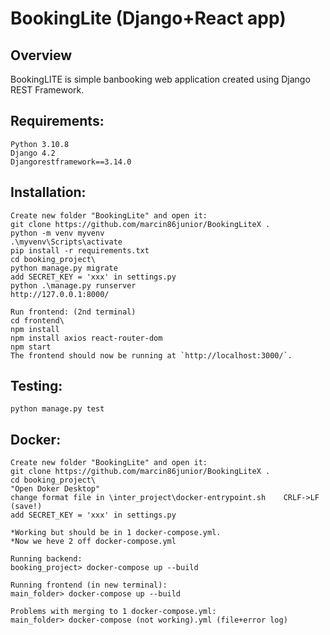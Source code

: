 BookingLite (Django+React app)
=====================

Overview
--------

BookingLITE is simple banbooking web application created using Django REST Framework.

Requirements:
-------------

	Python 3.10.8
	Django 4.2
	Djangorestframework==3.14.0

Installation:
-------------


	Create new folder "BookingLite" and open it:
	git clone https://github.com/marcin86junior/BookingLiteX .
	python -m venv myvenv
	.\myvenv\Scripts\activate
	pip install -r requirements.txt
	cd booking_project\
	python manage.py migrate
	add SECRET_KEY = 'xxx' in settings.py
	python .\manage.py runserver
	http://127.0.0.1:8000/

    Run frontend: (2nd terminal)
    cd frontend\
    npm install
    npm install axios react-router-dom
    npm start
    The frontend should now be running at `http://localhost:3000/`.


Testing:
--------

	python manage.py test


Docker:
-------

	Create new folder "BookingLite" and open it:
	git clone https://github.com/marcin86junior/BookingLiteX .
	cd booking_project\
	"Open Doker Desktop"
	change format file in \inter_project\docker-entrypoint.sh    CRLF->LF (save!)
	add SECRET_KEY = 'xxx' in settings.py

    *Working but should be in 1 docker-compose.yml.
	*Now we heve 2 off docker-compose.yml

	Running backend:
	booking_project> docker-compose up --build

	Running frontend (in new terminal):
	main_folder> docker-compose up --build

	Problems with merging to 1 docker-compose.yml:
	main_folder> docker-compose (not working).yml (file+error log)
